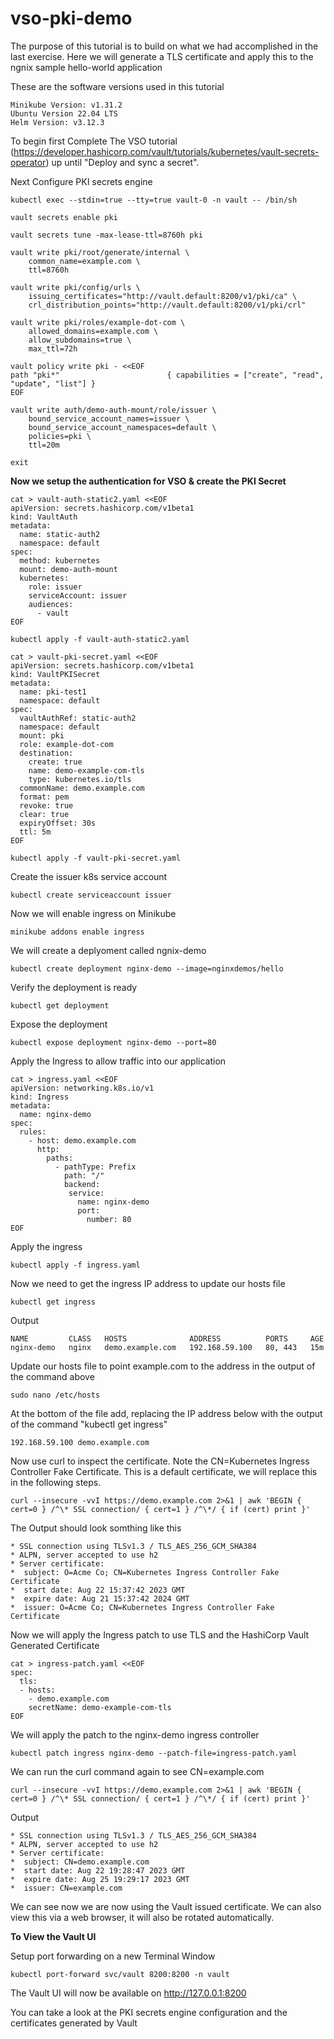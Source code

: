 # vso-pki-demo

The purpose of this tutorial is to build on what we had accomplished in the last exercise.  Here we will generate a TLS certificate and apply this to the ngnix sample hello-world application

These are the software versions used in this tutorial

```shell-session
Minikube Version: v1.31.2
Ubuntu Version 22.04 LTS
Helm Version: v3.12.3
```


To begin first Complete The VSO tutorial (https://developer.hashicorp.com/vault/tutorials/kubernetes/vault-secrets-operator) up until "Deploy and sync a secret".  

Next Configure PKI secrets engine

```shell-session
kubectl exec --stdin=true --tty=true vault-0 -n vault -- /bin/sh
```

```shell-session
vault secrets enable pki
```

```shell-session
vault secrets tune -max-lease-ttl=8760h pki
```

```shell-session
vault write pki/root/generate/internal \
    common_name=example.com \
    ttl=8760h
```

```shell-session
vault write pki/config/urls \
    issuing_certificates="http://vault.default:8200/v1/pki/ca" \
    crl_distribution_points="http://vault.default:8200/v1/pki/crl"
```

```shell-session
vault write pki/roles/example-dot-com \
    allowed_domains=example.com \
    allow_subdomains=true \
    max_ttl=72h
```
```shell-session
vault policy write pki - <<EOF
path "pki*"                        { capabilities = ["create", "read", "update", "list"] }
EOF
```

```shell-session
vault write auth/demo-auth-mount/role/issuer \
    bound_service_account_names=issuer \
    bound_service_account_namespaces=default \
    policies=pki \
    ttl=20m
```

```shell-session
exit
```

**Now we setup the authentication for VSO & create the PKI Secret**

```shell-session
cat > vault-auth-static2.yaml <<EOF 
apiVersion: secrets.hashicorp.com/v1beta1
kind: VaultAuth
metadata:
  name: static-auth2
  namespace: default
spec:
  method: kubernetes
  mount: demo-auth-mount
  kubernetes:
    role: issuer
    serviceAccount: issuer
    audiences:
      - vault
EOF
```

```shell-session
kubectl apply -f vault-auth-static2.yaml
```

```shell-session
cat > vault-pki-secret.yaml <<EOF 
apiVersion: secrets.hashicorp.com/v1beta1
kind: VaultPKISecret
metadata:
  name: pki-test1
  namespace: default
spec:
  vaultAuthRef: static-auth2
  namespace: default
  mount: pki
  role: example-dot-com
  destination:
    create: true
    name: demo-example-com-tls
    type: kubernetes.io/tls
  commonName: demo.example.com
  format: pem
  revoke: true
  clear: true
  expiryOffset: 30s
  ttl: 5m
EOF
```

```shell-session
kubectl apply -f vault-pki-secret.yaml
```



Create the issuer k8s service account

```shell-session
kubectl create serviceaccount issuer
```


Now we will enable ingress on Minikube

```shell-session
minikube addons enable ingress
```

We will create a deplyoment called ngnix-demo

```shell-session
kubectl create deployment nginx-demo --image=nginxdemos/hello
```

Verify the deployment is ready

```shell-session
kubectl get deployment
```
Expose the deployment

```shell-session
kubectl expose deployment nginx-demo --port=80
```

Apply the Ingress to allow traffic into our application

```shell-session
cat > ingress.yaml <<EOF 
apiVersion: networking.k8s.io/v1
kind: Ingress
metadata:
  name: nginx-demo
spec:
  rules:
    - host: demo.example.com
      http:
        paths:
          - pathType: Prefix
            path: "/"
            backend:
             service:
               name: nginx-demo
               port:
                 number: 80
EOF
```

Apply the ingress

```shell-session
kubectl apply -f ingress.yaml
```
Now we need to get the ingress IP address to update our hosts file

```shell-session
kubectl get ingress
```

Output

```shell-session
NAME         CLASS   HOSTS              ADDRESS          PORTS     AGE
nginx-demo   nginx   demo.example.com   192.168.59.100   80, 443   15m
```

Update our hosts file to point example.com to the address in the output of the command above

```shell-session
sudo nano /etc/hosts
```

At the bottom of the file add, replacing the IP address below with the output of the command "kubectl get ingress" 

```shell-session
192.168.59.100 demo.example.com
```

Now use curl to inspect the certificate.  Note the CN=Kubernetes Ingress Controller Fake Certificate.  This is a default certificate, we will replace this in the following steps.

```shell-session
curl --insecure -vvI https://demo.example.com 2>&1 | awk 'BEGIN { cert=0 } /^\* SSL connection/ { cert=1 } /^\*/ { if (cert) print }'
```

The Output should look somthing like this

```shell-session
* SSL connection using TLSv1.3 / TLS_AES_256_GCM_SHA384
* ALPN, server accepted to use h2
* Server certificate:
*  subject: O=Acme Co; CN=Kubernetes Ingress Controller Fake Certificate
*  start date: Aug 22 15:37:42 2023 GMT
*  expire date: Aug 21 15:37:42 2024 GMT
*  issuer: O=Acme Co; CN=Kubernetes Ingress Controller Fake Certificate

```

Now we will apply the Ingress patch to use TLS and the HashiCorp Vault Generated Certificate

```shell-session
cat > ingress-patch.yaml <<EOF
spec:
  tls:
  - hosts:
    - demo.example.com
    secretName: demo-example-com-tls
EOF
```

We will apply the patch to the nginx-demo ingress controller

```shell-session
kubectl patch ingress nginx-demo --patch-file=ingress-patch.yaml
```

We can run the curl command again to see CN=example.com

```shell-session
curl --insecure -vvI https://demo.example.com 2>&1 | awk 'BEGIN { cert=0 } /^\* SSL connection/ { cert=1 } /^\*/ { if (cert) print }'
```

Output

```shell-session
* SSL connection using TLSv1.3 / TLS_AES_256_GCM_SHA384
* ALPN, server accepted to use h2
* Server certificate:
*  subject: CN=demo.example.com
*  start date: Aug 22 19:28:47 2023 GMT
*  expire date: Aug 25 19:29:17 2023 GMT
*  issuer: CN=example.com
```

We can see now we are now using the Vault issued certificate.  We can also view this via a web browser, it will also be rotated automatically.

**To View the Vault UI**

Setup port forwarding on a new Terminal Window

```shell-session
kubectl port-forward svc/vault 8200:8200 -n vault
```
The Vault UI will now be available on http://127.0.0.1:8200

You can take a look at the PKI secrets engine configuration and the certificates generated by Vault
